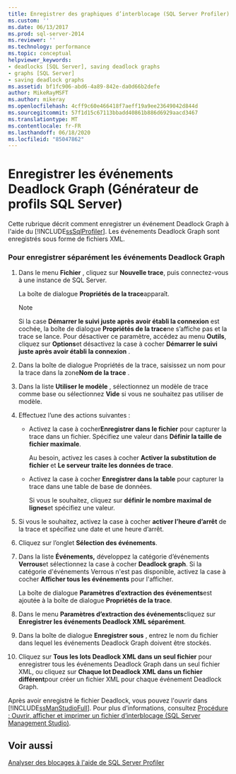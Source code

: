 ```yaml
---
title: Enregistrer des graphiques d’interblocage (SQL Server Profiler) | Microsoft Docs
ms.custom: ''
ms.date: 06/13/2017
ms.prod: sql-server-2014
ms.reviewer: ''
ms.technology: performance
ms.topic: conceptual
helpviewer_keywords:
- deadlocks [SQL Server], saving deadlock graphs
- graphs [SQL Server]
- saving deadlock graphs
ms.assetid: bf1fc906-abd6-4a89-842e-da0d66b2defe
author: MikeRayMSFT
ms.author: mikeray
ms.openlocfilehash: 4cff9c60e466418f7aeff19a9ee23649042d844d
ms.sourcegitcommit: 57f1d15c67113bbadd40861b886d6929aacd3467
ms.translationtype: MT
ms.contentlocale: fr-FR
ms.lasthandoff: 06/18/2020
ms.locfileid: "85047862"
---
```

# <a name="save-deadlock-graphs-sql-server-profiler"></a>Enregistrer les événements Deadlock Graph (Générateur de profils SQL Server)
  Cette rubrique décrit comment enregistrer un événement Deadlock Graph à l'aide du [!INCLUDE[ssSqlProfiler](../../includes/sssqlprofiler-md.md)]. Les événements Deadlock Graph sont enregistrés sous forme de fichiers XML.  
  
### <a name="to-save-deadlock-graph-events-separately"></a>Pour enregistrer séparément les événements Deadlock Graph  
  
1.  Dans le menu **Fichier** , cliquez sur **Nouvelle trace**, puis connectez-vous à une instance de SQL Server.  
  
     La boîte de dialogue **Propriétés de la trace**apparaît.  
  
    > [!NOTE]  
    >  Si la case **Démarrer le suivi juste après avoir établi la connexion** est cochée, la boîte de dialogue **Propriétés de la trace**ne s’affiche pas et la trace se lance. Pour désactiver ce paramètre, accédez au menu **Outils**, cliquez sur **Options**et désactivez la case à cocher **Démarrer le suivi juste après avoir établi la connexion** .  
  
2.  Dans la boîte de dialogue Propriétés de la trace, saisissez un nom pour la trace dans la zone**Nom de la trace** .  
  
3.  Dans la liste **Utiliser le modèle** , sélectionnez un modèle de trace comme base ou sélectionnez **Vide** si vous ne souhaitez pas utiliser de modèle.  
  
4.  Effectuez l’une des actions suivantes :  
  
    -   Activez la case à cocher**Enregistrer dans le fichier** pour capturer la trace dans un fichier. Spécifiez une valeur dans **Définir la taille de fichier maximale**.  
  
         Au besoin, activez les cases à cocher **Activer la substitution de fichier** et **Le serveur traite les données de trace**.  
  
    -   Activez la case à cocher **Enregistrer dans la table** pour capturer la trace dans une table de base de données.  
  
         Si vous le souhaitez, cliquez sur **définir le nombre maximal de lignes**et spécifiez une valeur.  
  
5.  Si vous le souhaitez, activez la case à cocher **activer l’heure d’arrêt** de la trace et spécifiez une date et une heure d’arrêt.  
  
6.  Cliquez sur l’onglet **Sélection des événements**.  
  
7.  Dans la liste **Événements,** développez la catégorie d’événements **Verrous**et sélectionnez la case à cocher **Deadlock graph**. Si la catégorie d'événements Verrous n'est pas disponible, activez la case à cocher **Afficher tous les événements** pour l'afficher.  
  
     La boîte de dialogue **Paramètres d’extraction des événements**est ajoutée à la boîte de dialogue **Propriétés de la trace**.  
  
8.  Dans le menu **Paramètres d’extraction des événements**cliquez sur **Enregistrer les événements Deadlock XML séparément**.  
  
9. Dans la boîte de dialogue **Enregistrer sous** , entrez le nom du fichier dans lequel les événements Deadlock Graph doivent être stockés.  
  
10. Cliquez sur **Tous les lots Deadlock XML dans un seul fichier** pour enregistrer tous les événements Deadlock Graph dans un seul fichier XML, ou cliquez sur **Chaque lot Deadlock XML dans un fichier différent**pour créer un fichier XML pour chaque événement Deadlock Graph.  
  
 Après avoir enregistré le fichier Deadlock, vous pouvez l'ouvrir dans [!INCLUDE[ssManStudioFull](../../includes/ssmanstudiofull-md.md)]. Pour plus d’informations, consultez [Procédure : Ouvrir, afficher et imprimer un fichier d’interblocage &#40;SQL Server Management Studio&#41;](open-view-and-print-a-deadlock-file-sql-server-management-studio.md).  
  
## <a name="see-also"></a>Voir aussi  
 [Analyser des blocages à l'aide de SQL Server Profiler](../../tools/sql-server-profiler/analyze-deadlocks-with-sql-server-profiler.md)  
  
  
